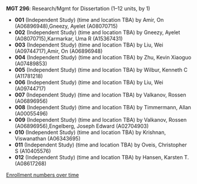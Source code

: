 **MGT 296**: Research/Mgmt for Dissertation (1–12 units, by 1)

- **001** (Independent Study) (time and location TBA) by Amir, On (A06896948),Gneezy, Ayelet (A08070715)
- **002** (Independent Study) (time and location TBA) by Gneezy, Ayelet (A08070715),Karmarkar, Uma R (A15367431)
- **003** (Independent Study) (time and location TBA) by Liu, Wei (A09744717),Amir, On (A06896948)
- **004** (Independent Study) (time and location TBA) by Zhu, Kevin Xiaoguo (A07489853)
- **005** (Independent Study) (time and location TBA) by Wilbur, Kenneth C (A11781218)
- **006** (Independent Study) (time and location TBA) by Liu, Wei (A09744717)
- **007** (Independent Study) (time and location TBA) by Valkanov, Rossen (A06896956)
- **008** (Independent Study) (time and location TBA) by Timmermann, Allan (A00055496)
- **009** (Independent Study) (time and location TBA) by Valkanov, Rossen (A06896956),Engelberg, Joseph Edward (A02704903)
- **010** (Independent Study) (time and location TBA) by Krishnan, Viswanathan (A06343695)
- **011** (Independent Study) (time and location TBA) by Oveis, Christopher S (A10405576)
- **012** (Independent Study) (time and location TBA) by Hansen, Karsten T. (A08617268)

[Enrollment numbers over time](./MGT296.tsv)
